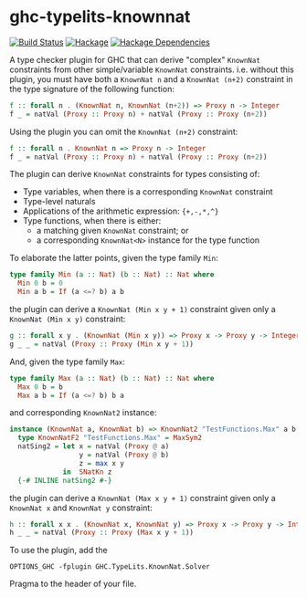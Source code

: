 # ghc-typelits-knownnat

[![Build Status](https://secure.travis-ci.org/clash-lang/ghc-typelits-knownnat.png?branch=master)](http://travis-ci.org/clash-lang/ghc-typelits-knownnat)
[![Hackage](https://img.shields.io/hackage/v/ghc-typelits-knownnat.svg)](https://hackage.haskell.org/package/ghc-typelits-knownnat)
[![Hackage Dependencies](https://img.shields.io/hackage-deps/v/ghc-typelits-knownnat.svg?style=flat)](http://packdeps.haskellers.com/feed?needle=exact%3Aghc-typelits-knownnat)

A type checker plugin for GHC that can derive "complex" `KnownNat`
constraints from other simple/variable `KnownNat` constraints. i.e. without this
plugin, you must have both a `KnownNat n` and a `KnownNat (n+2)` constraint in
the type signature of the following function:

```haskell
f :: forall n . (KnownNat n, KnownNat (n+2)) => Proxy n -> Integer
f _ = natVal (Proxy :: Proxy n) + natVal (Proxy :: Proxy (n+2))
```

Using the plugin you can omit the `KnownNat (n+2)` constraint:

```haskell
f :: forall n . KnownNat n => Proxy n -> Integer
f _ = natVal (Proxy :: Proxy n) + natVal (Proxy :: Proxy (n+2))
```

The plugin can derive `KnownNat` constraints for types consisting of:

* Type variables, when there is a corresponding `KnownNat` constraint
* Type-level naturals
* Applications of the arithmetic expression: `{+,-,*,^}`
* Type functions, when there is either:
  * a matching given `KnownNat` constraint; or
  * a corresponding `KnownNat<N>` instance for the type function

To elaborate the latter points, given the type family `Min`:

```haskell
type family Min (a :: Nat) (b :: Nat) :: Nat where
  Min 0 b = 0
  Min a b = If (a <=? b) a b
```

the plugin can derive a `KnownNat (Min x y + 1)` constraint given only a
`KnownNat (Min x y)` constraint:

```haskell
g :: forall x y . (KnownNat (Min x y)) => Proxy x -> Proxy y -> Integer
g _ _ = natVal (Proxy :: Proxy (Min x y + 1))
```

And, given the type family `Max`:

```haskell
type family Max (a :: Nat) (b :: Nat) :: Nat where
  Max 0 b = b
  Max a b = If (a <=? b) b a
```

and corresponding `KnownNat2` instance:

```haskell
instance (KnownNat a, KnownNat b) => KnownNat2 "TestFunctions.Max" a b where
  type KnownNatF2 "TestFunctions.Max" = MaxSym2
  natSing2 = let x = natVal (Proxy @ a)
                 y = natVal (Proxy @ b)
                 z = max x y
             in  SNatKn z
  {-# INLINE natSing2 #-}
```

the plugin can derive a `KnownNat (Max x y + 1)` constraint given only a
`KnownNat x` and `KnownNat y` constraint:

```haskell
h :: forall x x . (KnownNat x, KnownNat y) => Proxy x -> Proxy y -> Integer
h _ _ = natVal (Proxy :: Proxy (Max x y + 1))
```

To use the plugin, add the

```
OPTIONS_GHC -fplugin GHC.TypeLits.KnownNat.Solver
```

Pragma to the header of your file.
